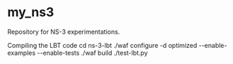 # my_ns3
Repository for NS-3 experimentations.

Compiling the LBT code
cd ns-3-lbt
./waf configure -d optimized --enable-examples --enable-tests
./waf build
./test-lbt.py
